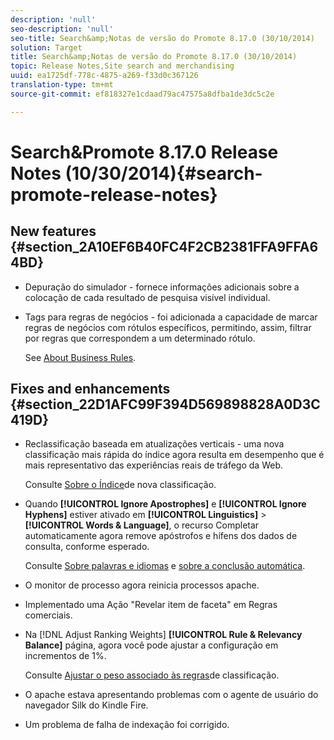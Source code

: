 ```yaml
---
description: 'null'
seo-description: 'null'
seo-title: Search&amp;Notas de versão do Promote 8.17.0 (30/10/2014)
solution: Target
title: Search&amp;Notas de versão do Promote 8.17.0 (30/10/2014)
topic: Release Notes,Site search and merchandising
uuid: ea1725df-778c-4875-a269-f33d0c367126
translation-type: tm+mt
source-git-commit: ef818327e1cdaad79ac47575a8dfba1de3dc5c2e

---
```



# Search&amp;Promote 8.17.0 Release Notes (10/30/2014){#search-promote-release-notes}

## New features {#section_2A10EF6B40FC4F2CB2381FFA9FFA64BD}

* Depuração do simulador - fornece informações adicionais sobre a colocação de cada resultado de pesquisa visível individual.
* Tags para regras de negócios - foi adicionada a capacidade de marcar regras de negócios com rótulos específicos, permitindo, assim, filtrar por regras que correspondem a um determinado rótulo.

   See [About Business Rules](../c-about-rules-menu/c-about-business-rules.md#concept_2A93D76216754D3D8412CDEA00BD26BD).

## Fixes and enhancements {#section_22D1AFC99F394D569898828A0D3C419D}

* Reclassificação baseada em atualizações verticais - uma nova classificação mais rápida do índice agora resulta em desempenho que é mais representativo das experiências reais de tráfego da Web.

   Consulte [Sobre o Índice](../c-about-index-menu/c-about-re-rank-index.md#concept_147B0A9FCD51451787DA898E06F7C692)de nova classificação.

* Quando **[!UICONTROL Ignore Apostrophes]** e **[!UICONTROL Ignore Hyphens]** estiver ativado em **[!UICONTROL Linguistics]** > **[!UICONTROL Words & Language]**, o recurso Completar automaticamente agora remove apóstrofos e hífens dos dados de consulta, conforme esperado.

   Consulte [Sobre palavras e idiomas](../c-about-linguistics-menu/c-about-words-and-language.md#concept_CEB4B9576F3C4E2EB87B352EEC738D79) e [sobre a conclusão automática](../c-about-auto-complete.md#concept_093A9CD754864BA79B456FE4BEB64578).

* O monitor de processo agora reinicia processos apache.
* Implementado uma Ação &quot;Revelar item de faceta&quot; em Regras comerciais.
* Na [!DNL Adjust Ranking Weights] **[!UICONTROL Rule & Relevancy Balance]** página, agora você pode ajustar a configuração em incrementos de 1%.

   Consulte [Ajustar o peso associado às regras](../c-about-rules-menu/c-about-ranking-rules.md#task_3CB6FC92A66F4D99874A42D55825DB64)de classificação.

* O apache estava apresentando problemas com o agente de usuário do navegador Silk do Kindle Fire.
* Um problema de falha de indexação foi corrigido.

